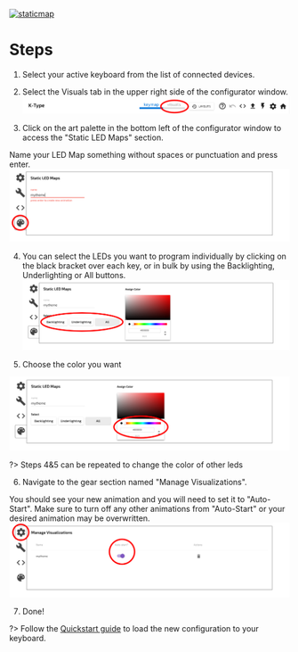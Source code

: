 [![staticmap](https://img.youtube.com/vi/4uQ4NRtGgAE/0.jpg)](https://www.youtube.com/watch?v=4uQ4NRtGgAE "K-Type Configurator Guide - Static LED Maps")

# Steps
1. Select your active keyboard from the list of connected devices.

2. Select the Visuals tab in the upper right side of the configurator window.
![visuals](../images/Configurator/visuals.png)

3. Click on the art palette in the bottom left of the configurator window to access the "Static LED Maps" section.

Name your LED Map something without spaces or punctuation and press enter.
![ledmap](../images/Configurator/ledmap.png)

4. You can select the LEDs you want to program individually by clicking on the black bracket over each key, or in bulk by using the Backlighting, Underlighting or All buttons.
![backlight](../images/Configurator/backlight.png)

5. Choose the color you want
 
![colorchooser](../images/Configurator/colorchooser.png)

?> Steps 4&5 can be repeated to change the color of other leds

6. Navigate to the gear section named "Manage Visualizations".
 
You should see your new animation and you will need to set it to "Auto-Start". Make sure to turn off any other animations from "Auto-Start" or your desired animation may be overwritten.
![autostart](../images/Configurator/autostart.png)

7. Done!

?> Follow the [Quickstart guide](Quickstart.md) to load the new configuration to your keyboard.
